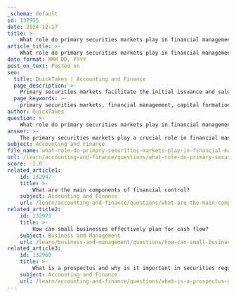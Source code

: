 ```yaml
---
_schema: default
id: 132955
date: 2024-12-17
title: >-
    What role do primary securities markets play in financial management?
article_title: >-
    What role do primary securities markets play in financial management?
date_format: MMM DD, YYYY
post_on_text: Posted on
seo:
  title: QuickTakes | Accounting and Finance
  page_description: >-
    Primary securities markets facilitate the initial issuance and sale of securities, enabling capital formation, providing investment opportunities, transferring risk from issuers to investors, enhancing market liquidity, and supporting a regulatory framework for transparency and fairness.
  page_keywords: >-
    primary securities markets, financial management, capital formation, IPO, investment opportunities, risk transfer, market liquidity, regulatory framework, new securities, securities issuance
author: QuickTakes
question: >-
    What role do primary securities markets play in financial management?
answer: >-
    The primary securities markets play a crucial role in financial management by facilitating the initial issuance and sale of new securities, such as stocks and bonds, to investors. This process is essential for capital formation, allowing companies and governments to raise funds for various purposes, including expansion, research and development, and debt repayment.\n\nHere are some key aspects of the role of primary securities markets in financial management:\n\n1. **Capital Formation**: The primary market is where securities are created and sold for the first time. This is vital for mobilizing funds, as it enables firms to generate the necessary capital to support their operations and growth. For instance, when a company conducts an initial public offering (IPO), it issues new shares to the public, thereby raising funds directly from investors.\n\n2. **Investment Opportunities**: The primary market provides investors with opportunities to invest in new securities. This allows them to participate in the growth of companies and potentially earn returns on their investments. Investors can purchase securities directly from the issuer, which can lead to a more favorable pricing structure compared to secondary markets.\n\n3. **Risk Transfer**: In the primary market, the risk associated with the newly issued securities is transferred from the issuing company to the investors who purchase them. This transfer of risk is a fundamental aspect of financial management, as it allows companies to secure funding while investors take on the associated risks of their investments.\n\n4. **Market Liquidity**: While the primary market deals with the issuance of new securities, it also plays a role in enhancing the liquidity of the overall financial system. By providing a platform for new securities to enter the market, it contributes to the availability of financial instruments that can be traded in secondary markets.\n\n5. **Regulatory Framework**: The primary market operates under a regulatory framework that ensures transparency and fairness in the issuance of securities. This is important for maintaining investor confidence and protecting the integrity of the financial system.\n\nIn summary, primary securities markets are integral to financial management as they facilitate capital formation, provide investment opportunities, enable risk transfer, enhance market liquidity, and operate within a regulatory framework that supports investor protection.
subject: Accounting and Finance
file_name: what-role-do-primary-securities-markets-play-in-financial-management.md
url: /learn/accounting-and-finance/questions/what-role-do-primary-securities-markets-play-in-financial-management
score: -1.0
related_article1:
    id: 132947
    title: >-
        What are the main components of financial control?
    subject: Accounting and Finance
    url: /learn/accounting-and-finance/questions/what-are-the-main-components-of-financial-control
related_article2:
    id: 132973
    title: >-
        How can small businesses effectively plan for cash flow?
    subject: Business and Management
    url: /learn/business-and-management/questions/how-can-small-businesses-effectively-plan-for-cash-flow
related_article3:
    id: 132969
    title: >-
        What is a prospectus and why is it important in securities regulation?
    subject: Accounting and Finance
    url: /learn/accounting-and-finance/questions/what-is-a-prospectus-and-why-is-it-important-in-securities-regulation
---
```


&nbsp;